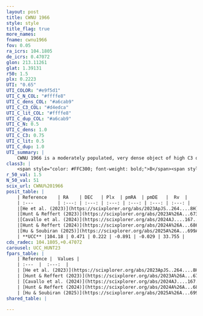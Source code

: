 ```yaml
---
layout: post
title: CWNU 1966
style: style
title_flag: true
more_names: 
fname: cwnu1966
fov: 0.05
ra_icrs: 104.1805
de_icrs: 0.47072
glon: 213.11261
glat: 1.39131
r50: 1.5
plx: 0.2223
UTI: "0.65"
UTI_COLOR: "#e9f5d1"
UTI_C_N_COL: "#ffffe8"
UTI_C_dens_COL: "#a6cab9"
UTI_C_C3_COL: "#d4edca"
UTI_C_lit_COL: "#ffffe8"
UTI_C_dup_COL: "#a6cab9"
UTI_C_N: 0.5
UTI_C_dens: 1.0
UTI_C_C3: 0.75
UTI_C_lit: 0.5
UTI_C_dup: 1.0
UTI_summary: |
    CWNU 1966 is a moderately populated, very dense object of high C3 quality. It was recently reported but it is moderately studied in the literature.
class3: |
    <span style="color: #FFC300; font-weight: bold;">B</span><span style="color: green; font-weight: bold;">A</span>
r_50_val: 1.5
N_50_val: 51
scix_url: CWNU%201966
posit_table: |
    | Reference    | RA    | DEC   | Plx  | pmRA  | pmDE   |  Rv  |
    | :---         | :---: | :---: | :---: | :---: | :---: | :---: |
    |[He et al. (2023)](https://scixplorer.org/abs/2023ApJS..264....8H) | 104.18 | 0.48 | 0.258 | -0.903 | -0.031 | 64.41 |
    |[Hunt & Reffert (2023)](https://scixplorer.org/abs/2023A%26A...673A.114H) | 104.18 | 0.472 | 0.234 | -0.858 | -0.055 | 33.755 |
    |[Cavallo et al. (2024)](https://scixplorer.org/abs/2024AJ....167...12C) | 104.157 | 0.496 | 0.232 | -- | -- | -- |
    |[Hunt & Reffert (2024)](https://scixplorer.org/abs/2024A%26A...686A..42H) | 104.18 | 0.472 | 0.234 | -0.858 | -0.055 | 33.755 |
    |[Hu & Soubiran (2025)](https://scixplorer.org/abs/2025A%26A...699A.246H) | 104.157 | 0.496 | -- | -- | -- | -- |
    | **UCC** |104.18 | 0.471 | 0.222 | -0.891 | -0.029 | 33.755 | 
cds_radec: 104.1805,+0.47072
carousel: UCC_HUNT23
fpars_table: |
    | Reference |  Values |
    | :---  |  :---:  |
    | [He et al. (2023)](https://scixplorer.org/abs/2023ApJS..264....8H) | `A0=1.55, m-M=12.8, logAge=8.9` |
    | [Hunt & Reffert (2023)](https://scixplorer.org/abs/2023A%26A...673A.114H) | `AV50=1.41, diffAV50=2.528, MOD50=12.818, logAge50=8.459` |
    | [Cavallo et al. (2024)](https://scixplorer.org/abs/2024AJ....167...12C) | `AV50=1.41, dMod50=12.56, logAge50=8.93, [Fe/H]50=0.0` |
    | [Hunt & Reffert (2024)](https://scixplorer.org/abs/2024A%26A...686A..42H) | `MassJ=651.999` |
    | [Hu & Soubiran (2025)](https://scixplorer.org/abs/2025A%26A...699A.246H) | `MA22=-0.34, MA23f=-0.53, MZ23=-0.36, MK24=-0.38, MF24=-0.51` |
shared_table: |
    
---
```

